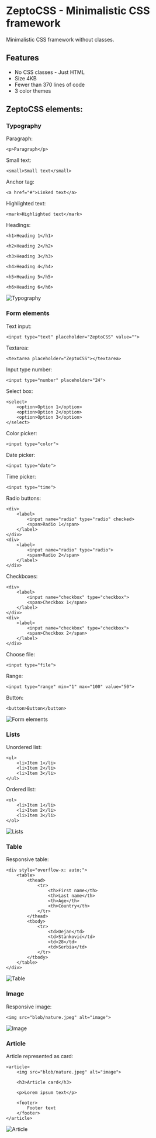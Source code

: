 # ZeptoCSS - Minimalistic CSS framework
Minimalistic CSS framework without classes.

## Features
- No CSS classes - Just HTML
- Size 4KB
- Fewer than 370 lines of code
- 3 color themes

## ZeptoCSS elements:

### Typography

Paragraph:
```
<p>Paragraph</p>
```

Small text:
```
<small>Small text</small>
```

Anchor tag:
```
<a href="#">Linked text</a>
```

Highlighted text:
```
<mark>Highlighted text</mark>
```

Headings:
```
<h1>Heading 1</h1>

<h2>Heading 2</h2>

<h3>Heading 3</h3>

<h4>Heading 4</h4>

<h5>Heading 5</h5>

<h6>Heading 6</h6>
```

![Typography](https://github.com/stdejan/zeptocss/blob/main/blob/typography.png?raw=true)

### Form elements

Text input:
```
<input type="text" placeholder="ZeptoCSS" value="">
```

Textarea:
```
<textarea placeholder="ZeptoCSS"></textarea>
```

Input type number:
```
<input type="number" placeholder="24">
```

Select box:
```
<select>
    <option>Option 1</option>
    <option>Option 2</option>
    <option>Option 3</option>
</select>
```

Color picker:
```
<input type="color">
```

Date picker:
```
<input type="date">
```

Time picker:
```
<input type="time">
```

Radio buttons:
```
<div>
    <label>
        <input name="radio" type="radio" checked>
        <span>Radio 1</span>
    </label>
</div>
<div>
    <label>
        <input name="radio" type="radio">
        <span>Radio 2</span>
    </label>
</div>
```

Checkboxes:
```
<div>
    <label>
        <input name="checkbox" type="checkbox">
        <span>Checkbox 1</span>
    </label>
</div>
<div>
    <label>
        <input name="checkbox" type="checkbox">
        <span>Checkbox 2</span>
    </label>
</div>
```

Choose file:
```
<input type="file">
```

Range:
```
<input type="range" min="1" max="100" value="50">
```

Button:
```
<button>Button</button>
```

![Form elements](https://github.com/stdejan/zeptocss/blob/main/blob/form-elements.png?raw=true)

### Lists

Unordered list:
```
<ul>
    <li>Item 1</li>
    <li>Item 2</li>
    <li>Item 3</li>
</ul>
```

Ordered list:
```
<ol>
    <li>Item 1</li>
    <li>Item 2</li>
    <li>Item 3</li>
</ol>
```

![Lists](https://github.com/stdejan/zeptocss/blob/main/blob/lists.png?raw=true)

### Table

Responsive table:
```
<div style="overflow-x: auto;">
    <table>
        <thead>
            <tr>
                <th>First name</th>
                <th>Last name</th>
                <th>Age</th>
                <th>Country</th>
            </tr>
        </thead>
        <tbody>
            <tr>
                <td>Dejan</td>
                <td>Stanković</td>
                <td>28</td>
                <td>Serbia</td>
            </tr>
        </tbody>
    </table>
</div>
```

![Table](https://github.com/stdejan/zeptocss/blob/main/blob/table.png?raw=true)

### Image

Responsive image:
```
<img src="blob/nature.jpeg" alt="image">
```

![Image](https://github.com/stdejan/zeptocss/blob/main/blob/image.png?raw=true)

### Article

Article represented as card:
```
<article>
    <img src="blob/nature.jpeg" alt="image">

    <h3>Article card</h3>

    <p>Lorem ipsum text</p>

    <footer>
        Footer text
    </footer>
</article>
```

![Article](https://github.com/stdejan/zeptocss/blob/main/blob/article.png?raw=true)
